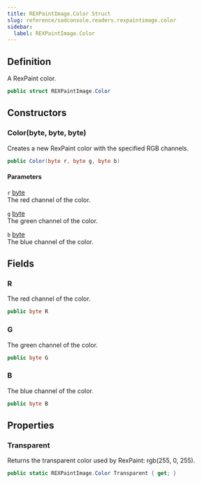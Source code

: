 ```yaml
---
title: REXPaintImage.Color Struct
slug: reference/sadconsole.readers.rexpaintimage.color
sidebar:
  label: REXPaintImage.Color
---
```

## Definition

A RexPaint color.

```csharp title="C#"
public struct REXPaintImage.Color
```


## Constructors

### Color(byte, byte, byte)

Creates a new RexPaint color with the specified RGB channels.

```csharp title="C#"
public Color(byte r, byte g, byte b)
```

#### Parameters

`r` [byte](https://learn.microsoft.com/dotnet/api/system.byte/)  
The red channel of the color.

`g` [byte](https://learn.microsoft.com/dotnet/api/system.byte/)  
The green channel of the color.

`b` [byte](https://learn.microsoft.com/dotnet/api/system.byte/)  
The blue channel of the color.


## Fields

### R

The red channel of the color.

```csharp title="C#"
public byte R
```

### G

The green channel of the color.

```csharp title="C#"
public byte G
```

### B

The blue channel of the color.

```csharp title="C#"
public byte B
```

## Properties

### Transparent

Returns the transparent color used by RexPaint: rgb(255, 0, 255).

```csharp title="C#"
public static REXPaintImage.Color Transparent { get; }
```